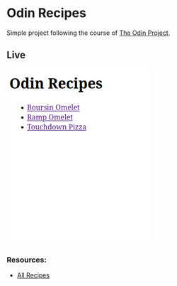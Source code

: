 # Odin Recipes
Simple project following the course of [The Odin Project](https://www.theodinproject.com).

## Live
![demo](imgs/demo.png)

### Resources:
- [All Recipes](https://www.allrecipes.com/)
